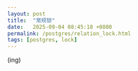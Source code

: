 ```yaml
---
layout: post
title:  "常规锁"
date:   2025-09-04 08:45:18 +0800
permalink: /postgres/relation_lock.html
tags: [postgres, lock]
---
```


(ing)